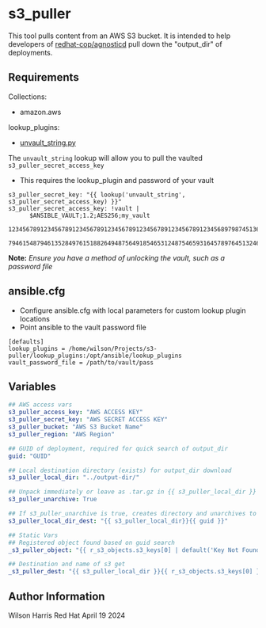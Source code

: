 s3_puller
=========

This tool pulls content from an AWS S3 bucket. It is intended to help developers of [redhat-cop/agnosticd](https://github.com/redhat-cop/agnosticd) pull down the "output_dir" of deployments.

Requirements
------------
Collections:
- amazon.aws

lookup_plugins:
- [unvault_string.py](https://github.com/redhat-cop/agnosticd/tree/development/ansible/lookup_plugins)

The `unvault_string` lookup will allow you to pull the vaulted `s3_puller_secret_access_key`
- This requires the lookup_plugin and password of your vault
```
s3_puller_secret_key: "{{ lookup('unvault_string', s3_puller_secret_access_key) }}"
s3_puller_secret_access_key: !vault |
      $ANSIBLE_VAULT;1.2;AES256;my_vault
      12345678912345678912345678912345678912345678912345678912345689798745136847787654
      79461548794613528497615188264948756491854653124875465931645789764513246258497645
```
**Note:** *Ensure you have a method of unlocking the vault, such as a password file*

ansible.cfg
-----------
- Configure ansible.cfg with local parameters for custom lookup plugin locations
- Point ansible to the vault password file

```
[defaults]
lookup_plugins = /home/wilson/Projects/s3-puller/lookup_plugins:/opt/ansible/lookup_plugins
vault_password_file = /path/to/vault/pass
```

Variables
---------

```yaml
## AWS access vars
s3_puller_access_key: "AWS ACCESS KEY"
s3_puller_secret_key: "AWS SECRET ACCESS KEY"
s3_puller_bucket: "AWS S3 Bucket Name"
s3_puller_region: "AWS Region"

## GUID of deployment, required for quick search of output_dir
guid: "GUID"

## Local destination directory (exists) for output_dir download
s3_puller_local_dir: "../output-dir/"

## Unpack immediately or leave as .tar.gz in {{ s3_puller_local_dir }}
s3_puller_unarchive: True

## If s3_puller_unarchive is true, creates directory and unarchives to location
s3_puller_local_dir_dest: "{{ s3_puller_local_dir}}{{ guid }}"

## Static Vars
## Registered object found based on guid search
_s3_puller_object: "{{ r_s3_objects.s3_keys[0] | default('Key Not Found') }}"

## Destination and name of s3 get
_s3_puller_dest: "{{ s3_puller_local_dir }}{{ r_s3_objects.s3_keys[0] }}"
```
Author Information
------------------

Wilson Harris
Red Hat
April 19 2024
